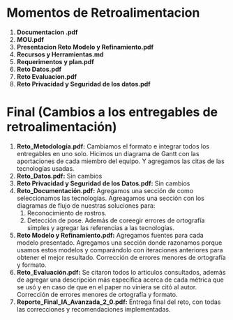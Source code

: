 # Momentos de Retroalimentacion
1. **Documentacion .pdf**
2. **MOU.pdf**
3. **Presentacion Reto Modelo y Refinamiento.pdf**
4. **Recursos y Herramientas.md**
5. **Requerimentos y plan.pdf**
6. **Reto Datos.pdf**
7. **Reto Evaluacion.pdf**
8. **Reto Privacidad y Seguridad de los datos.pdf**

# Final (Cambios a los entregables de retroalimentación)
1. **Reto_Metodología.pdf:** Cambiamos el formato e integrar todos los entregables en uno solo. Hicimos un diagrama de Gantt con las aportaciones de cada miembro del equipo. Y agregamos las citas de las tecnologías usadas.
2. **Reto_Datos.pdf:** Sin cambios
3. **Reto Privacidad y Seguridad de los Datos.pdf:** Sin cambios 
4. **Reto_Documentación.pdf:** Agregamos una sección de como seleccionamos las tecnologías. Agreagamos una sección con los diagramas de flujo de nuestras soluciones para:
    1. Reconocimiento de rostros.
    2. Detección de pose.
   Además de coreegir errores de ortografía simples y agregar las referencias a las tecnologías.
5. **Reto Modelo y Refinamiento.pdf:** Agregamos fuentes para cada modelo presentado. Agregamos una sección donde razonamos porque usamos estos modelos y comparándolo con iteraciones anteriores para obtener el mejor resultado. Corrección de errores menores de ortografía y formato.
6. **Reto_Evaluación.pdf:** Se citaron todos lo articulos consultados, además de agregar una descripción más específica acerca de cada métrica que se usó y en caso de que en el paper no viniera se citó al autor. Corrección de errores menores de ortografía y formato.
7. **Reporte_Final_IA_Avanzada_2_0.pdf:** Entrega final del reto, con todas las correcciones y recomendaciones implementadas.
